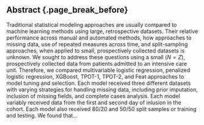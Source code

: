## Abstract {.page_break_before}


<!---
300 word limit for PLoS Comp Bio
--->

Traditional statistical modeling approaches are usually compared to machine learning methods using large, retrospective datasets. Their relative performance across manual and automated methods, how approaches to missing data, use of repeated measures across time, and split-sampling approaches, when applied to small, prospectively collected datasets is unknown. We sought to address these questions using a small ($N=Z$), prospectively collected data from patients admitted to an intensive care unit. Therefore, we compared multivariable logistic regression, penalized logistic regression, XGBoost, TPOT-1, TPOT-2, and Feat approaches to model tuning and selection. Each model received three different datasets with varying strategies for handling missing data, including prior imputation, inclusion of missing fields, and complete cases analysis. Each model variably received data from the first and second day of inlusion in the cohort. Each model also received 80/20 and 50/50 split samples or training and testing. We found that...
